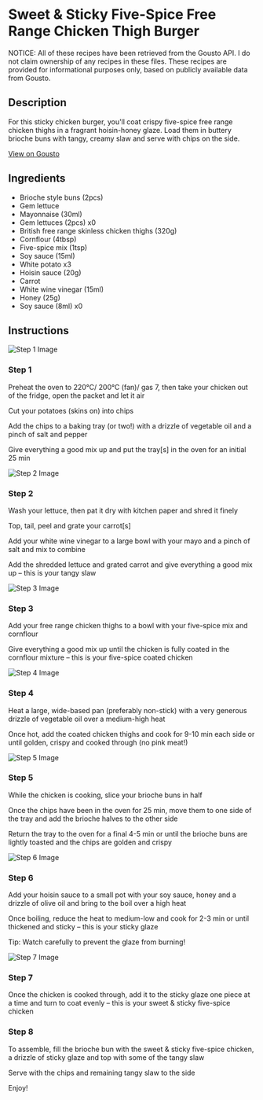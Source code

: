 # Sweet & Sticky Five-Spice Free Range Chicken Thigh Burger

NOTICE: All of these recipes have been retrieved from the Gousto API. I do not claim ownership of any recipes in these files. These recipes are provided for informational purposes only, based on publicly available data from Gousto.

## Description

For this sticky chicken burger, you'll coat crispy five-spice free range chicken thighs in a fragrant hoisin-honey glaze. Load them in buttery brioche buns with tangy, creamy slaw and serve with chips on the side. 

[View on Gousto](https://www.gousto.co.uk/recipes/cookbook/sweet-sticky-five-spice-free-range-chicken-thigh-burger)

## Ingredients

- Brioche style buns (2pcs)
- Gem lettuce
- Mayonnaise (30ml)
- Gem lettuces (2pcs) x0
- British free range skinless chicken thighs (320g)
- Cornflour (4tbsp)
- Five-spice mix (1tsp)
- Soy sauce (15ml)
- White potato x3
- Hoisin sauce (20g)
- Carrot
- White wine vinegar (15ml)
- Honey (25g)
- Soy sauce (8ml) x0

## Instructions

![Step 1 Image](https://production-media.gousto.co.uk/cms/recipe-step-image/Step-1-1655800102702-x200.jpg)

### Step 1

Preheat the oven to 220°C/ 200°C (fan)/ gas 7, then take your chicken out of the fridge, open the packet and let it air

Cut your potatoes (skins on) into chips

Add the chips to a baking tray (or two!) with a drizzle of vegetable oil and a pinch of salt and pepper

Give everything a good mix up and put the tray[s] in the oven for an initial 25 min

![Step 2 Image](https://production-media.gousto.co.uk/cms/recipe-step-image/Step-2-1655800106811-x200.jpg)

### Step 2

Wash your lettuce, then pat it dry with kitchen paper and shred it finely

Top, tail, peel and grate your carrot[s]

Add your white wine vinegar to a large bowl with your mayo and a pinch of salt and mix to combine

Add the shredded lettuce and grated carrot and give everything a good mix up – this is your tangy slaw

![Step 3 Image](https://production-media.gousto.co.uk/cms/recipe-step-image/Step-3-1655800111974-x200.jpg)

### Step 3

Add your free range chicken thighs to a bowl with your five-spice mix and cornflour

Give everything a good mix up until the chicken is fully coated in the cornflour mixture – this is your five-spice coated chicken

![Step 4 Image](https://production-media.gousto.co.uk/cms/recipe-step-image/Step-4-1655800127848-x200.jpg)

### Step 4

Heat a large, wide-based pan (preferably non-stick) with a very generous drizzle of vegetable oil over a medium-high heat

Once hot, add the coated chicken thighs and cook for 9-10 min each side or until golden, crispy and cooked through (no pink meat!)

![Step 5 Image](https://production-media.gousto.co.uk/cms/recipe-step-image/Step-5-1655800130873-x200.jpg)

### Step 5

While the chicken is cooking, slice your brioche buns in half

Once the chips have been in the oven for 25 min, move them to one side of the tray and add the brioche halves to the other side

Return the tray to the oven for a final 4-5 min or until the brioche buns are lightly toasted and the chips are golden and crispy

![Step 6 Image](https://production-media.gousto.co.uk/cms/recipe-step-image/Step-6-1655800142051-x200.jpg)

### Step 6

Add your hoisin sauce to a small pot with your soy sauce, honey and a drizzle of olive oil and bring to the boil over a high heat

Once boiling, reduce the heat to medium-low and cook for 2-3 min or until thickened and sticky – this is your sticky glaze

Tip: Watch carefully to prevent the glaze from burning!

![Step 7 Image](https://production-media.gousto.co.uk/cms/recipe-step-image/Step-7-1655800145109-x200.jpg)

### Step 7

Once the chicken is cooked through, add it to the sticky glaze one piece at a time and turn to coat evenly – this is your sweet & sticky five-spice chicken

### Step 8

To assemble, fill the brioche bun with the sweet & sticky five-spice chicken, a drizzle of sticky glaze and top with some of the tangy slaw

Serve with the chips and remaining tangy slaw to the side

Enjoy!

